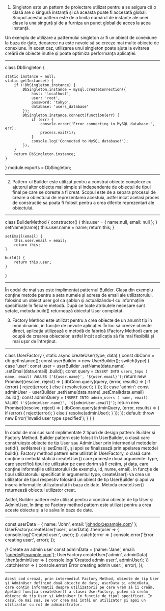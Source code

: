 1.  Singleton este un pattern de proiectare utilizat pentru a se asigura că o clasă are o singură instanță și că aceasta poate fi accesată global. Scopul acestui pattern este de a limita numărul de instanțe ale unei clase la una singură și de a furniza un punct global de acces la acea instanță.

Un exemplu de utilizare a patternului singleton ar fi un obiect de conexiune la baza de date, deoarece nu este nevoie să se creeze mai multe obiecte de conexiune. În acest caz, utilizarea unui singleton poate ajuta la evitarea creării de obiecte inutile și poate optimiza performanța aplicației.

**********************


class DbSingleton {

    static instance = null;
    static getInstance() {
        if (!DbSingleton.instance) {
            DbSingleton.instance = mysql.createConnection({
                host: 'localhost',
                user: 'root',
                password: 'tokyo',
                database: 'users_database'
            });
            DbSingleton.instance.connect(function(err) {
                if (err) {
                    console.error('Error connecting to MySQL database:', err);
                    process.exit(1);
                }
                console.log('Connected to MySQL database!');
            });
        }
        return DbSingleton.instance;
    }
}
module.exports = DbSingleton;



**********************

2.  Pattern-ul Builder este utilizat pentru a construi obiecte complexe cu ajutorul altor obiecte mai simple si independente de obiectul de tipul final pe care se doreste a fi creat. Scopul este de a separa procesul de creare a obiectului de reprezentarea acestuia, astfel incat acelasi proces de constructie sa poata fi folosit pentru a crea diferite reprezentari ale obiectului.

**********************

class BuilderMethod {
    constructor() {
        this.user = {
            name:null,
            email: null
        };
    }
    setName(name){
        this.user.name = name;
        return this;
    }

    setEmail(email) {
        this.user.email = email;
        return this;
    }

    build() {
        return this.user;
    }
}

**********************

În codul de mai sus este implimentat patternul Builder. Clasa din exemplu conține metode pentru a seta numele și adresa de email ale utilizatorului, folosind un obiect user gol ca șablon și actualizându-l cu informațiile specificate în fiecare metodă. După ce toate atributele necesare sunt setate, metoda build() returnează obiectul User completat.


3.  Factory Method este utilizat pentru a crea obiecte de un anumit tip în mod dinamic, în funcție de nevoile aplicației. În loc să creeze obiecte direct, aplicația utilizează o metodă de fabrică (Factory Method) care se ocupă de crearea obiectelor, astfel încât aplicația să fie mai flexibilă și mai ușor de întreținut.

**********************

class UserFactory {
    static async createUser(type, data) {
        const dbConn = db.getInstance();
        const userBuilder = new UserBuilder();
        switch(type) {
            case 'user':
                const user = userBuilder
                    .setName(data.name)
                    .setEmail(data.email)
                    .build();
                const query = `INSERT INTO users_tmps ( name, email) VALUES ('${user.name}', '${user.email}')`;
                return new Promise((resolve, reject) => {
                    dbConn.query(query, (error, results) => {
                        if (error) {
                            reject(error);
                        } else {
                            resolve(user);
                        }
                    });
                });
            case 'admin':
                const adminUser = userBuilder
                    .setName(data.name)
                    .setEmail(data.email)
                    .build();
                const adminQuery = `INSERT INTO admin_users ( name, email) VALUES ('${adminUser.name}', '${adminUser.email}')`;
                return new Promise((resolve, reject) => {
                    dbConn.query(adminQuery, (error, results) => {
                        if (error) {
                            reject(error);
                        } else {
                            resolve(adminUser);
                        }
                    });
                });
            default:
                throw new Error('Invalid user type specified');
        }
    }
}

**********************


În codul de mai sus sunt implimentate 2 tipuri de design pattern: Builder şi Factory Method.
Builder pattern este folosit în UserBuilder, o clasă care construiește obiecte de tip User sau AdminUser prin intermediul metodelor setId(), setName() și setEmail(), și apoi se finalizează prin apelarea metodei build().
Factory method pattern este utilizat în UserFactory, o clasă care conține o metodă statică createUser() care primește două argumente: type, care specifică tipul de utilizator pe care dorim să îl creăm, și data, care conține informațiile utilizatorului (de exemplu, id, nume, email). În funcție de tipul utilizatorului specificat în argumentul type, createUser() va crea un utilizator de tipul respectiv folosind un obiect de tip UserBuilder și apoi va insera informațiile utilizatorului în baza de date. Metoda createUser() returnează obiectul utilizator creat.


Astfel, Builder pattern este utilizat pentru a construi obiecte de tip User și AdminUser, în timp ce Factory method pattern este utilizat pentru a crea aceste obiecte și a le salva în baza de date. 
 
 **********************

const userData = { name: 'John', email: 'johndo@example.com' };
UserFactory.createUser('user', userData)
    .then(user => {
        console.log('Created user:', user);
    })
    .catch(error => {
        console.error('Error creating user:', error);
    });

// Create an admin user
const adminData = {name: 'Jane', email: 'janede@example.com'};
UserFactory.createUser('admin', adminData)
    .then(adminUser => {
        console.log('Created admin user:', adminUser);
    })
    .catch(error => {
        console.error('Error creating admin user:', error);
    });
    
**********************

	Acest cod crează, prin intermediul Factory Method, obiecte de tip User şi AdminUser definind două obiecte de date, userData și adminData, care conțin informații despre utilizatorii pe care vrem să îi creăm.
	Apelând funcția createUser() a clasei UserFactory, putem să creăm obiecte de tip User și AdminUser în funcție de tipul specificat. În cazul de mai sus, se vor crea mai întâi un utilizator și apoi un utilizator cu rol de administrator. 

